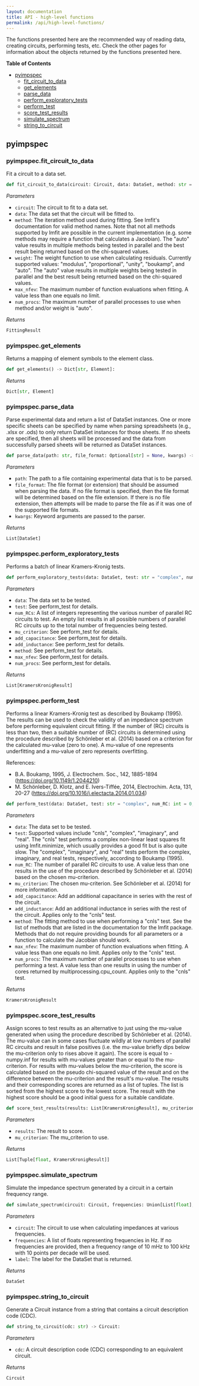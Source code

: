 ```yaml
---
layout: documentation
title: API - high-level functions
permalink: /api/high-level-functions/
---
```


The functions presented here are the recommended way of reading data, creating circuits, performing tests, etc.
Check the other pages for information about the objects returned by the functions presented here.
            

**Table of Contents**

- [pyimpspec](#pyimpspec)
	- [fit_circuit_to_data](#pyimpspecfit_circuit_to_data)
	- [get_elements](#pyimpspecget_elements)
	- [parse_data](#pyimpspecparse_data)
	- [perform_exploratory_tests](#pyimpspecperform_exploratory_tests)
	- [perform_test](#pyimpspecperform_test)
	- [score_test_results](#pyimpspecscore_test_results)
	- [simulate_spectrum](#pyimpspecsimulate_spectrum)
	- [string_to_circuit](#pyimpspecstring_to_circuit)



## **pyimpspec**

### **pyimpspec.fit_circuit_to_data**

Fit a circuit to a data set.

```python
def fit_circuit_to_data(circuit: Circuit, data: DataSet, method: str = "auto", weight: str = "auto", max_nfev: int = -1, num_procs: int = -1) -> FittingResult:
```


_Parameters_

- `circuit`: The circuit to fit to a data set.
- `data`: The data set that the circuit will be fitted to.
- `method`: The iteration method used during fitting.
See lmfit's documentation for valid method names.
Note that not all methods supported by lmfit are possible in the current implementation (e.g. some methods may require a function that calculates a Jacobian).
The "auto" value results in multiple methods being tested in parallel and the best result being returned based on the chi-squared values.
- `weight`: The weight function to use when calculating residuals.
Currently supported values: "modulus", "proportional", "unity", "boukamp", and "auto".
The "auto" value results in multiple weights being tested in parallel and the best result being returned based on the chi-squared values.
- `max_nfev`: The maximum number of function evaluations when fitting.
A value less than one equals no limit.
- `num_procs`: The maximum number of parallel processes to use when method and/or weight is "auto".


_Returns_

```python
FittingResult
```
### **pyimpspec.get_elements**

Returns a mapping of element symbols to the element class.

```python
def get_elements() -> Dict[str, Element]:
```


_Returns_

```python
Dict[str, Element]
```
### **pyimpspec.parse_data**

Parse experimental data and return a list of DataSet instances.
One or more specific sheets can be specified by name when parsing spreadsheets (e.g., .xlsx or .ods) to only return DataSet instances for those sheets.
If no sheets are specified, then all sheets will be processed and the data from successfully parsed sheets will be returned as DataSet instances.

```python
def parse_data(path: str, file_format: Optional[str] = None, kwargs) -> List[DataSet]:
```


_Parameters_

- `path`: The path to a file containing experimental data that is to be parsed.
- `file_format`: The file format (or extension) that should be assumed when parsing the data.
If no file format is specified, then the file format will be determined based on the file extension.
If there is no file extension, then attempts will be made to parse the file as if it was one of the supported file formats.
- `kwargs`: Keyword arguments are passed to the parser.


_Returns_

```python
List[DataSet]
```
### **pyimpspec.perform_exploratory_tests**

Performs a batch of linear Kramers-Kronig tests.

```python
def perform_exploratory_tests(data: DataSet, test: str = "complex", num_RCs: List[int] = [], mu_criterion: float = 0.85, add_capacitance: bool = False, add_inductance: bool = False, method: str = "leastsq", max_nfev: int = -1, num_procs: int = -1) -> List[KramersKronigResult]:
```


_Parameters_

- `data`: The data set to be tested.
- `test`: See perform_test for details.
- `num_RCs`: A list of integers representing the various number of parallel RC circuits to test.
An empty list results in all possible numbers of parallel RC circuits up to the total number of frequencies being tested.
- `mu_criterion`: See perform_test for details.
- `add_capacitance`: See perform_test for details.
- `add_inductance`: See perform_test for details.
- `method`: See perform_test for details.
- `max_nfev`: See perform_test for details.
- `num_procs`: See perform_test for details.


_Returns_

```python
List[KramersKronigResult]
```
### **pyimpspec.perform_test**

Performs a linear Kramers-Kronig test as described by Boukamp (1995).
The results can be used to check the validity of an impedance spectrum before performing equivalent circuit fitting.
If the number of (RC) circuits is less than two, then a suitable number of (RC) circuits is determined using the procedure described by Schönleber et al. (2014) based on a criterion for the calculated mu-value (zero to one).
A mu-value of one represents underfitting and a mu-value of zero represents overfitting.

References:

- B.A. Boukamp, 1995, J. Electrochem. Soc., 142, 1885-1894 (https://doi.org/10.1149/1.2044210)
- M. Schönleber, D. Klotz, and E. Ivers-Tiffée, 2014, Electrochim. Acta, 131, 20-27 (https://doi.org/10.1016/j.electacta.2014.01.034)

```python
def perform_test(data: DataSet, test: str = "complex", num_RC: int = 0, mu_criterion: float = 0.85, add_capacitance: bool = False, add_inductance: bool = False, method: str = "leastsq", max_nfev: int = -1, num_procs: int = -1) -> KramersKronigResult:
```


_Parameters_

- `data`: The data set to be tested.
- `test`: Supported values include "cnls", "complex", "imaginary", and "real". The "cnls" test performs a complex non-linear least squares fit using lmfit.minimize, which usually provides a good fit but is also quite slow.
The "complex", "imaginary", and "real" tests perform the complex, imaginary, and real tests, respectively, according to Boukamp (1995).
- `num_RC`: The number of parallel RC circuits to use.
A value less than one results in the use of the procedure described by Schönleber et al. (2014) based on the chosen mu-criterion.
- `mu_criterion`: The chosen mu-criterion. See Schönleber et al. (2014) for more information.
- `add_capacitance`: Add an additional capacitance in series with the rest of the circuit.
- `add_inductance`: Add an additional inductance in series with the rest of the circuit.
Applies only to the "cnls" test.
- `method`: The fitting method to use when performing a "cnls" test.
See the list of methods that are listed in the documentation for the lmfit package.
Methods that do not require providing bounds for all parameters or a function to calculate the Jacobian should work.
- `max_nfev`: The maximum number of function evaluations when fitting.
A value less than one equals no limit.
Applies only to the "cnls" test.
- `num_procs`: The maximum number of parallel processes to use when performing a test.
A value less than one results in using the number of cores returned by multiprocessing.cpu_count.
Applies only to the "cnls" test.


_Returns_

```python
KramersKronigResult
```
### **pyimpspec.score_test_results**

Assign scores to test results as an alternative to just using the mu-value generated when using the procedure described by Schönleber et al. (2014).
The mu-value can in some cases fluctuate wildly at low numbers of parallel RC circuits and result in false positives (i.e. the mu-value briefly dips below the mu-criterion only to rises above it again).
The score is equal to -numpy.inf for results with mu-values greater than or equal to the mu-criterion.
For results with mu-values below the mu-criterion, the score is calculated based on the pseudo chi-squared value of the result and on the difference between the mu-criterion and the result's mu-value.
The results and their corresponding scores are returned as a list of tuples.
The list is sorted from the highest score to the lowest score.
The result with the highest score should be a good initial guess for a suitable candidate.

```python
def score_test_results(results: List[KramersKronigResult], mu_criterion: float) -> List[Tuple[float, KramersKronigResult]]:
```


_Parameters_

- `results`: The result to score.
- `mu_criterion`: The mu_criterion to use.


_Returns_

```python
List[Tuple[float, KramersKronigResult]]
```
### **pyimpspec.simulate_spectrum**

Simulate the impedance spectrum generated by a circuit in a certain frequency range.

```python
def simulate_spectrum(circuit: Circuit, frequencies: Union[List[float], ndarray] = [], label: str = "") -> DataSet:
```


_Parameters_

- `circuit`: The circuit to use when calculating impedances at various frequencies.
- `frequencies`: A list of floats representing frequencies in Hz.
If no frequencies are provided, then a frequency range of 10 mHz to 100 kHz with 10 points per decade will be used.
- `label`: The label for the DataSet that is returned.


_Returns_

```python
DataSet
```
### **pyimpspec.string_to_circuit**

Generate a Circuit instance from a string that contains a circuit description code (CDC).

```python
def string_to_circuit(cdc: str) -> Circuit:
```


_Parameters_

- `cdc`: A circuit description code (CDC) corresponding to an equivalent circuit.


_Returns_

```python
Circuit
```